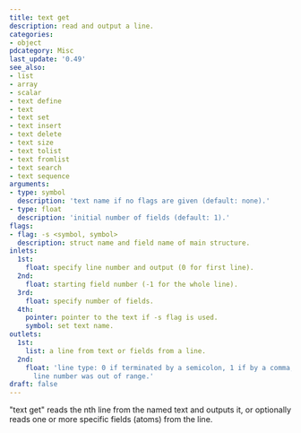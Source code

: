 ```yaml
---
title: text get
description: read and output a line.
categories:
- object
pdcategory: Misc
last_update: '0.49'
see_also:
- list
- array
- scalar
- text define
- text
- text set
- text insert
- text delete
- text size
- text tolist
- text fromlist
- text search
- text sequence
arguments:
- type: symbol
  description: 'text name if no flags are given (default: none).'
- type: float
  description: 'initial number of fields (default: 1).'
flags:
- flag: -s <symbol, symbol>
  description: struct name and field name of main structure.
inlets:
  1st:
    float: specify line number and output (0 for first line).
  2nd:
    float: starting field number (-1 for the whole line).
  3rd:
    float: specify number of fields.
  4th:
    pointer: pointer to the text if -s flag is used.
    symbol: set text name.
outlets:
  1st:
    list: a line from text or fields from a line.
  2nd:
    float: 'line type: 0 if terminated by a semicolon, 1 if by a comma, or 2 if the
      line number was out of range.'
draft: false
---
```

"text get" reads the nth line from the named text and outputs it, or optionally reads one or more specific fields (atoms) from the line.
